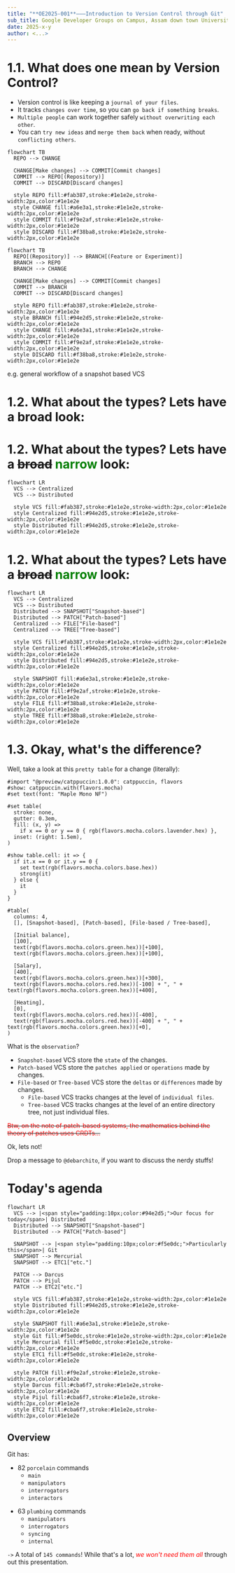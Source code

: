 ```yaml
---
title: "**OE2025-001**———Introduction to Version Control through Git"
sub_title: Google Developer Groups on Campus, Assam down town University
date: 2025-x-y
author: <...>
---
```


# 1.1. What does one mean by Version Control?

- Version control is like keeping a `journal of your files`.
- It tracks `changes over time`, so you can `go back if something breaks`.
- `Multiple people` can work together safely `without overwriting each other`.
- You can `try new ideas` and `merge them back` when ready, without
  `conflicting
  others`.

<!-- new_line -->
<!-- column_layout: [1, 1] -->
<!-- column: 0 -->

```mermaid +render
flowchart TB
  REPO --> CHANGE

  CHANGE[Make changes] --> COMMIT[Commit changes]
  COMMIT --> REPO[(Repository)]
  COMMIT --> DISCARD[Discard changes]

  style REPO fill:#fab387,stroke:#1e1e2e,stroke-width:2px,color:#1e1e2e
  style CHANGE fill:#a6e3a1,stroke:#1e1e2e,stroke-width:2px,color:#1e1e2e
  style COMMIT fill:#f9e2af,stroke:#1e1e2e,stroke-width:2px,color:#1e1e2e
  style DISCARD fill:#f38ba8,stroke:#1e1e2e,stroke-width:2px,color:#1e1e2e
```

<!-- column: 1 -->

```mermaid +render
flowchart TB
  REPO[(Repository)] --> BRANCH[(Feature or Experiment)]
  BRANCH --> REPO
  BRANCH --> CHANGE

  CHANGE[Make changes] --> COMMIT[Commit changes]
  COMMIT --> BRANCH
  COMMIT --> DISCARD[Discard changes]

  style REPO fill:#fab387,stroke:#1e1e2e,stroke-width:2px,color:#1e1e2e
  style BRANCH fill:#94e2d5,stroke:#1e1e2e,stroke-width:2px,color:#1e1e2e
  style CHANGE fill:#a6e3a1,stroke:#1e1e2e,stroke-width:2px,color:#1e1e2e
  style COMMIT fill:#f9e2af,stroke:#1e1e2e,stroke-width:2px,color:#1e1e2e
  style DISCARD fill:#f38ba8,stroke:#1e1e2e,stroke-width:2px,color:#1e1e2e
```

<!-- reset_layout -->
<!-- alignment: center -->

e.g. general workflow of a snapshot based VCS

<!-- end_slide -->

# 1.2. What about the types? Lets have a broad look:

<!-- end_slide -->

# 1.2. What about the types? Lets have a ~~broad~~ <span style="color:green;">narrow</span> look:

<!-- pause -->

```mermaid +render
flowchart LR
  VCS --> Centralized
  VCS --> Distributed

  style VCS fill:#fab387,stroke:#1e1e2e,stroke-width:2px,color:#1e1e2e
  style Centralized fill:#94e2d5,stroke:#1e1e2e,stroke-width:2px,color:#1e1e2e
  style Distributed fill:#94e2d5,stroke:#1e1e2e,stroke-width:2px,color:#1e1e2e
```

<!-- end_slide -->

# 1.2. What about the types? Lets have a ~~broad~~ <span style="color:green;">narrow</span> look:

```mermaid +render
flowchart LR
  VCS --> Centralized
  VCS --> Distributed
  Distributed --> SNAPSHOT["Snapshot-based"]
  Distributed --> PATCH["Patch-based"]
  Centralized --> FILE["File-based"]
  Centralized --> TREE["Tree-based"]

  style VCS fill:#fab387,stroke:#1e1e2e,stroke-width:2px,color:#1e1e2e
  style Centralized fill:#94e2d5,stroke:#1e1e2e,stroke-width:2px,color:#1e1e2e
  style Distributed fill:#94e2d5,stroke:#1e1e2e,stroke-width:2px,color:#1e1e2e

  style SNAPSHOT fill:#a6e3a1,stroke:#1e1e2e,stroke-width:2px,color:#1e1e2e
  style PATCH fill:#f9e2af,stroke:#1e1e2e,stroke-width:2px,color:#1e1e2e
  style FILE fill:#f38ba8,stroke:#1e1e2e,stroke-width:2px,color:#1e1e2e
  style TREE fill:#f38ba8,stroke:#1e1e2e,stroke-width:2px,color:#1e1e2e
```

<!-- end_slide -->

# 1.3. Okay, what's the difference?

<!-- pause -->

Well, take a look at this `pretty table` for a change (literally):

```typst +render
#import "@preview/catppuccin:1.0.0": catppuccin, flavors
#show: catppuccin.with(flavors.mocha)
#set text(font: "Maple Mono NF")

#set table(
  stroke: none,
  gutter: 0.3em,
  fill: (x, y) =>
    if x == 0 or y == 0 { rgb(flavors.mocha.colors.lavender.hex) },
  inset: (right: 1.5em),
)

#show table.cell: it => {
  if it.x == 0 or it.y == 0 {
    set text(rgb(flavors.mocha.colors.base.hex))
    strong(it)
  } else {
    it
  }
}

#table(
  columns: 4,
  [], [Snapshot-based], [Patch-based], [File-based / Tree-based],

  [Initial balance],
  [100],
  text(rgb(flavors.mocha.colors.green.hex))[+100],
  text(rgb(flavors.mocha.colors.green.hex))[+100],

  [Salary],
  [400],
  text(rgb(flavors.mocha.colors.green.hex))[+300],
  text(rgb(flavors.mocha.colors.red.hex))[-100] + ", " + text(rgb(flavors.mocha.colors.green.hex))[+400],

  [Heating],
  [0],
  text(rgb(flavors.mocha.colors.red.hex))[-400],
  text(rgb(flavors.mocha.colors.red.hex))[-400] + ", " + text(rgb(flavors.mocha.colors.green.hex))[+0],
)
```

<!-- pause -->

What is the `observation`?

<!-- incremental_lists: true -->

- `Snapshot-based` VCS store the `state` of the changes.
- `Patch-based` VCS store the `patches applied` or `operations` made by changes.
- `File-based` or `Tree-based` VCS store the `deltas` or `differences` made by
  changes.
  - `File-based` VCS tracks changes at the level of `individual files`.
  - `Tree-based` VCS tracks changes at the level of an entire directory tree,
    not just individual files.

<!-- incremental_lists: false -->

<!-- new_lines: 2 -->
<!-- alignment: center -->

~~<span style="color:red;">Btw, on the note of patch-based systems, the
mathematics behind the theory of patches uses CRDTs...</span>~~

Ok, lets not!

<!-- pause -->

Drop a message to `@debarchito`, if you want to discuss the nerdy stuffs!

<!-- end_slide -->
<!-- column_layout: [7, 3] -->
<!-- column: 0 -->

# Today's agenda

<!-- new_lines: 2 -->

```mermaid +render
flowchart LR
  VCS --> |<span style="padding:10px;color:#94e2d5;">Our focus for today</span>| Distributed
  Distributed --> SNAPSHOT["Snapshot-based"]
  Distributed --> PATCH["Patch-based"]

  SNAPSHOT --> |<span style="padding:10px;color:#f5e0dc;">Particularly this</span>| Git
  SNAPSHOT --> Mercurial
  SNAPSHOT --> ETC1["etc."]

  PATCH --> Darcus
  PATCH --> Pijul
  PATCH --> ETC2["etc."]

  style VCS fill:#fab387,stroke:#1e1e2e,stroke-width:2px,color:#1e1e2e
  style Distributed fill:#94e2d5,stroke:#1e1e2e,stroke-width:2px,color:#1e1e2e

  style SNAPSHOT fill:#a6e3a1,stroke:#1e1e2e,stroke-width:2px,color:#1e1e2e
  style Git fill:#f5e0dc,stroke:#1e1e2e,stroke-width:2px,color:#1e1e2e
  style Mercurial fill:#f5e0dc,stroke:#1e1e2e,stroke-width:2px,color:#1e1e2e
  style ETC1 fill:#f5e0dc,stroke:#1e1e2e,stroke-width:2px,color:#1e1e2e

  style PATCH fill:#f9e2af,stroke:#1e1e2e,stroke-width:2px,color:#1e1e2e
  style Darcus fill:#cba6f7,stroke:#1e1e2e,stroke-width:2px,color:#1e1e2e
  style Pijul fill:#cba6f7,stroke:#1e1e2e,stroke-width:2px,color:#1e1e2e
  style ETC2 fill:#cba6f7,stroke:#1e1e2e,stroke-width:2px,color:#1e1e2e
```

<!-- pause -->
<!-- column: 1 -->
<!-- new_lines: 3 -->

## Overview

<!-- pause -->

Git has:

<!-- incremental_lists: true -->

- 82 `porcelain` commands
  - `main`
  - `manipulators`
  - `interrogators`
  - `interactors`

<!-- new_line -->

- 63 `plumbing` commands
  - `manipulators`
  - `interrogators`
  - `syncing`
  - `internal`

<!-- incremental_lists: false -->
<!-- new_line -->

`->` A total of `145 commands`! While that's a lot, _<span style="color:red;">we
won't need them all</span>_ through out this presentation.
